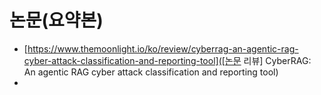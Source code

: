 
# 논문(요약본)
- [https://www.themoonlight.io/ko/review/cyberrag-an-agentic-rag-cyber-attack-classification-and-reporting-tool]([논문 리뷰] CyberRAG: An agentic RAG cyber attack classification and reporting tool)
- 
